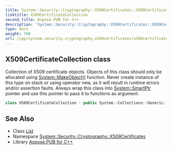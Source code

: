 ```yaml
---
title: System::Security::Cryptography::X509Certificates::X509CertificateCollection class
linktitle: X509CertificateCollection
second_title: Aspose.PUB for C++
description: 'System::Security::Cryptography::X509Certificates::X509CertificateCollection class. Collection of X509 certificate objects. Objects of this class should only be allocated using System::MakeObject() function. Never create instance of this type on stack or using operator new, as it will result in runtime errors and/or assertion faults. Always wrap this class into System::SmartPtr pointer and use this pointer to pass it to functions as argument in C++.'
type: docs
weight: 700
url: /cpp/system.security.cryptography.x509certificates/x509certificatecollection/
---
```

## X509CertificateCollection class


Collection of X509 certificate objects. Objects of this class should only be allocated using [System::MakeObject()](../../system/makeobject/) function. Never create instance of this type on stack or using operator new, as it will result in runtime errors and/or assertion faults. Always wrap this class into [System::SmartPtr](../../system/smartptr/) pointer and use this pointer to pass it to functions as argument.

```cpp
class X509CertificateCollection : public System::Collections::Generic::List<SharedPtr<X509Certificate>>
```

## See Also

* Class [List](../../system.collections.generic/list/)
* Namespace [System::Security::Cryptography::X509Certificates](../)
* Library [Aspose.PUB for C++](../../)
